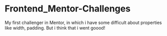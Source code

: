 # Frontend_Mentor-Challenges
My first challenger in Mentor, in which i have some difficult about properties like width, padding. But i think that i went goood!
